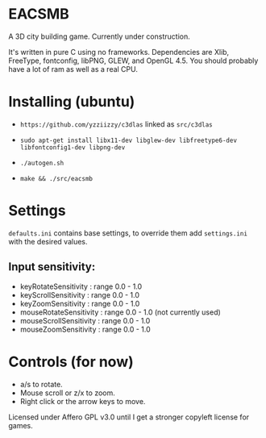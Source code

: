 # EACSMB
A 3D city building game. Currently under construction.


It's written in pure C using no frameworks. Dependencies are Xlib, FreeType, fontconfig, libPNG, GLEW, and OpenGL 4.5. You should probably have a lot of ram as well as a real CPU.


# Installing (ubuntu)

* `https://github.com/yzziizzy/c3dlas` linked as `src/c3dlas`

* `sudo apt-get install libx11-dev libglew-dev libfreetype6-dev libfontconfig1-dev libpng-dev`

* `./autogen.sh`
* `make && ./src/eacsmb`


# Settings

`defaults.ini` contains base settings, to override them add `settings.ini` with
the desired values.

## Input sensitivity:

* keyRotateSensitivity   : range 0.0 - 1.0
* keyScrollSensitivity   : range 0.0 - 1.0
* keyZoomSensitivity     : range 0.0 - 1.0
* mouseRotateSensitivity : range 0.0 - 1.0 (not currently used)
* mouseScrollSensitivity : range 0.0 - 1.0
* mouseZoomSensitivity   : range 0.0 - 1.0


# Controls (for now)

* a/s to rotate.
* Mouse scroll or z/x to zoom.
* Right click or the arrow keys to move.


Licensed under Affero GPL v3.0 until I get a stronger copyleft license for games.

